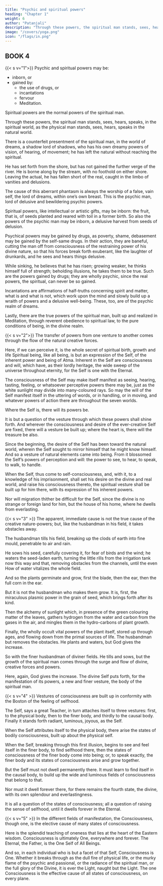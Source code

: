```yaml
---
title: "Psychic and spiritual powers"
heading: "Chapter 1"
weight: 6
author: "Patanjali"
description: "Through these powers, the spiritual man stands, sees, hears, speaks, in the spiritual world, as the physical man stands, sees, hears, speaks in the natural world"
image: "/covers/yoga.png"
icon: "/flags/in.png"
---
```


<!-- INTRODUCTION TO BOOK IV

The third book of the Sutras has fairly completed the history of the birth and growth of the spiritual man, and the enumeration of his powers; at least so far as concerns that first epoch in his immortal life, which immediately succeeds, and supersedes, the life of the natural man.

In the fourth book, we are to consider what one might call the mechanism of salvation, the ideally simple working of cosmic law which brings the spiritual man to birth, growth, and fulness of power, and prepares him for the splendid, toilsome further stages of his great journey home.

The Sutras are here brief to obscurity; only a few words, for example, are given to the great triune mystery and illusion of Time; a phrase or two indicates the sweep of some universal law. Yet it is hoped that, by keeping our eyes fixed on the spiritual man, remembering that he is the hero of the story, and that all that is written concerns him and his adventures, we may be able to find our way through this thicket of tangled words, and keep in our hands the clue to the mystery.

The last part of the last book needs little introduction. In a sense, it is the most important part of the whole treatise, since it unmasks the nature of the personality, that psychical “mind,” which is the wakeful enemy of all who seek to tread the path. Even now, we can hear it whispering the doubt whether that can be a good path, which thus sets “mind” at defiance.

If this, then, be the most vital and fundamental part of the teaching, should it not stand at the very beginning? It may seem so at first; but had it stood there, we should not have comprehended it. For he who would know the doctrine must lead the life, doing the will of his Father which is in Heaven. -->

## BOOK 4

{{< s v="1">}} Psychic and spiritual powers may be:
- inborn, or
- gained by:
  - the use of drugs, or
  - incantations
  - fervour
  - Meditation.

Spiritual powers <!-- have been enumerated and described in the preceding sections. They --> are the normal powers of the spiritual man. <!-- , the antetype, the divine edition, of the powers of the natural man.  -->

Through these powers, the spiritual man stands, sees, hears, speaks, in the spiritual world, as the physical man stands, sees, hears, speaks in the natural world.

There is a counterfeit presentment of the spiritual man, in the world of dreams, a shadow lord of shadows, who has his own dreamy powers of vision, of hearing, of movement; he has left the natural without reaching the spiritual.

He has set forth from the shore, but has not gained the further verge of the river. He is borne along by the stream, with no foothold on either shore. Leaving the actual, he has fallen short of the real, caught in the limbo of vanities and delusions. 

The cause of this aberrant phantasm is always the worship of a false, vain self, the lord of dreams, within one’s own breast. This is the psychic man, lord of delusive and bewildering psychic powers.

Spiritual powers, like intellectual or artistic gifts, may be inborn: the fruit, that is, of seeds planted and reared with toil in a former birth. So also the powers of the psychic man may be inborn, a delusive harvest from seeds of delusion.

Psychical powers may be gained by drugs, as poverty, shame, debasement may be gained by the self-same drugs. In their action, they are baneful, cutting the man off from consciousness of the restraining power of his divine nature, so that his forces break forth exuberant, like the laughter of drunkards, and he sees and hears things delusive. 

While sinking, he believes that he has risen; growing weaker, he thinks himself full of strength; beholding illusions, he takes them to be true. Such are the powers gained by drugs; they are wholly psychic, since the real powers, the spiritual, can never be so gained.

Incantations are affirmations of half-truths concerning spirit and matter, what is and what is not, which work upon the mind and slowly build up a wraith of powers and a delusive well-being. These, too, are of the psychic realm of dreams.

Lastly, there are the true powers of the spiritual man, built up and realized in Meditation, through reverent obedience to spiritual law, to the pure conditions of being, in the divine realm.


{{< s v="2">}} The transfer of powers from one venture to another comes through the flow of the natural creative forces.

Here, if we can perceive it, is the whole secret of spiritual birth, growth and life Spiritual being, like all being, is but an expression of the Self, of the inherent power and being of Atma. Inherent in the Self are consciousness and will, which have, as their lordly heritage, the wide sweep of the universe throughout eternity, for the Self is one with the Eternal.

The consciousness of the Self may make itself manifest as seeing, hearing, tasting, feeling, or whatsoever perceptive powers there may be, just as the white sunlight may divide into many-coloured rays. So may the will of the Self manifest itself in the uttering of words, or in handling, or in moving, and whatever powers of action there are throughout the seven worlds. 

Where the Self is, there will its powers be. 

It is but a question of the vesture through which these powers shall shine forth. And wherever the consciousness and desire of the ever-creative Self are fixed, there will a vesture be built up; where the heart is, there will the treasure be also.

Since the beginning, the desire of the Self has been toward the natural world, wherein the Self sought to mirror himself that he might know himself. And so a vesture of natural elements came into being. From it blossomed the Self’s powers of perception and will: the power to see, to hear, to speak, to walk, to handle. 

When the Self, thus come to self-consciousness, and, with it, to a knowledge of his imprisonment, shall set his desire on the divine and real world, and raise his consciousness thereto, the spiritual vesture shall be built up for him there, with its expression of his inherent powers. 

Nor will migration thither be difficult for the Self, since the divine is no strange or foreign land for him, but the house of his home, where he dwells from everlasting.


{{< s v="3" >}} The apparent, immediate cause is not the true cause of the creative nature-powers; but, like the husbandman in his field, it takes obstacles away.

The husbandman tills his field, breaking up the clods of earth into fine mould, penetrable to air and rain. 

He sows his seed, carefully covering it, for fear of birds and the wind; he waters the seed-laden earth, turning the little rills from the irrigation tank now this way and that, removing obstacles from the channels, until the even How of water vitalizes the whole field. 

And so the plants germinate and grow, first the blade, then the ear, then the full corn in the ear.

But it is not the husbandman who makes them grow. It is, first, the miraculous plasmic power in the grain of seed, which brings forth after its kind. 

Then the alchemy of sunlight which, in presence of the green colouring matter of the leaves, gathers hydrogen from the water and carbon from the gases in the air, and mingles them in the hydro-carbons of plant growth. 

Finally, the wholly occult vital powers of the plant itself, stored up through ages, and flowing down from the primal sources of life. The husbandman but removes the obstacles. He plants and waters, but God gives the increase.

So with the finer husbandman of diviner fields. He tills and sows, but the growth of the spiritual man comes through the surge and flow of divine, creative forces and powers. 

Here, again, God gives the increase. The divine Self puts forth, for the manifestation of its powers, a new and finer vesture, the body of the spiritual man.


{{< s v="4" >}} Vestures of consciousness are built up in conformity with the Boston of the feeling of selfhood.

The Self, says a great Teacher, in turn attaches itself to three vestures: first, to the physical body, then to the finer body, and thirdly to the causal body. Finally it stands forth radiant, luminous, joyous, as the Self.

When the Self attributes itself to the physical body, there arise the states of bodily consciousness, built up about the physical self.

When the Self, breaking through this first illusion, begins to see and feel itself in the finer body, to find selfhood there, then the states of consciousness of the finer body come into being; or, to speak exactly, the finer body and its states of consciousness arise and grow together.

But the Self must not dwell permanently there. It must learn to find itself in the causal body, to build up the wide and luminous fields of consciousness that belong to that.

Nor must it dwell forever there, for there remains the fourth state, the divine, with its own splendour and everlastingness.

It is all a question of the states of consciousness; all a question of raising the sense of selfhood, until it dwells forever in the Eternal.


{{< s v="5" >}} In the different fields of manifestation, the Consciousness, though one, is the elective cause of many states of consciousness.

Here is the splendid teaching of oneness that lies at the heart of the Eastern wisdom. Consciousness is ultimately One, everywhere and forever. The Eternal, the Father, is the One Self of All Beings.

And so, in each individual who is but a facet of that Self, Consciousness is One. Whether it breaks through as the dull fire of physical life, or the murky flame of the psychic and passional, or the radiance of the spiritual man, or the full glory of the Divine, it is ever the Light, naught but the Light. The one Consciousness is the effective cause of all states of consciousness, on every plane.

